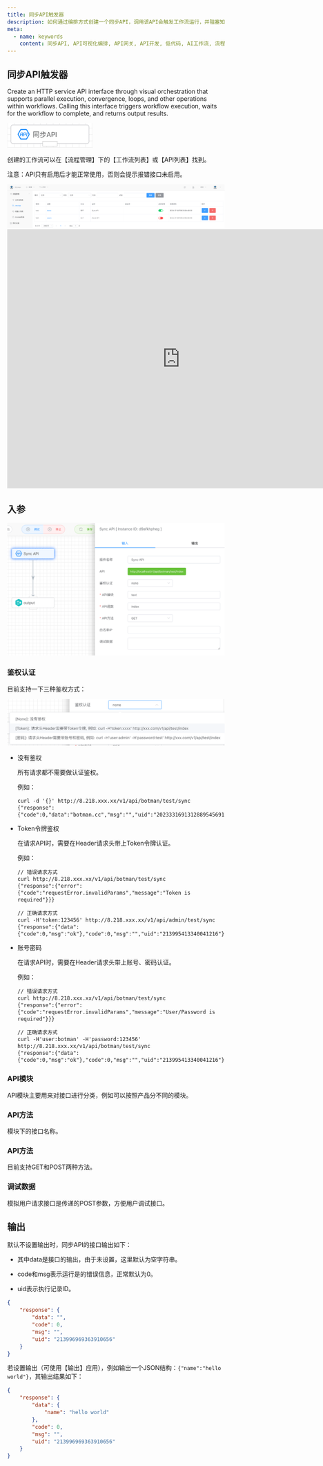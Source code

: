 ```yaml
---
title: 同步API触发器
description: 如何通过编排方式创建一个同步API，调用该API会触发工作流运行，并阻塞知道返回输出结果。
meta:
  - name: keywords
    content: 同步API, API可视化编排, API网关, API开发, 低代码, AI工作流, 流程引擎
---
```


## 同步API触发器

Create an HTTP service API interface through visual orchestration that supports parallel execution, convergence, loops, and other operations within workflows. Calling this interface triggers workflow execution, waits for the workflow to complete, and returns output results.

<img src="./img/trigger_sync_api.png" alt="trigger_sync_api" title="同步API触发器" style="zoom:50%;" />

创建的工作流可以在【流程管理】下的【工作流列表】或【API列表】找到。

注意：API只有启用后才能正常使用，否则会提示报错接口未启用。

<img src="./img/api-list.png" alt="api-list" title="同步API列表" style="zoom:50%;" />

<iframe 
    width="800" 
    height="600" 
    src="https://www.youtube.com/embed/7pSI-umxiSs"  frameborder="0" 
    allow="accelerometer; autoplay; encrypted-media; gyroscope; picture-in-picture" 
    allowfullscreen>
</iframe>

## 入参

<img src="./img/sync_api_input_parameter.png" alt="sync_api_input_parameter" title="同步API触发器配置" style="zoom:50%;" />



### 鉴权认证

目前支持一下三种鉴权方式：

<img src="./img/sync_api_input_login_verification.png" alt="sync_api_input_login_verification" title="同步API鉴权" style="zoom:50%;" />

- 没有鉴权

  所有请求都不需要做认证鉴权。

  例如：

  ```http
  curl -d '{}' http://8.218.xxx.xx/v1/api/botman/test/sync
  {"response":{"code":0,"data":"botman.cc","msg":"","uid":"2023331691312889545691136"}}
  ```

- Token令牌鉴权

  在请求API时，需要在Header请求头带上Token令牌认证。

  例如：

  ```http
  // 错误请求方式
  curl http://8.218.xxx.xx/v1/api/botman/test/sync
  {"response":{"error":{"code":"requestError.invalidParams","message":"Token is required"}}}
  ```

  ```http
  // 正确请求方式
  curl -H'token:123456' http://8.218.xxx.xx/v1/api/admin/test/sync
  {"response":{"data":{"code":0,"msg":"ok"},"code":0,"msg":"","uid":"213995413340041216"}}
  ```


- 账号密码

  在请求API时，需要在Header请求头带上账号、密码认证。

  例如：

  ```http
  // 错误请求方式
  curl http://8.218.xxx.xx/v1/api/botman/test/sync
  {"response":{"error":{"code":"requestError.invalidParams","message":"User/Password is required"}}}
  ```

  ```http
  // 正确请求方式
  curl -H'user:botman' -H'password:123456' http://8.218.xxx.xx/v1/api/botman/test/sync
  {"response":{"data":{"code":0,"msg":"ok"},"code":0,"msg":"","uid":"213995413340041216"}}
  ```

  

### API模块

API模块主要用来对接口进行分类，例如可以按照产品分不同的模块。



### API方法

模块下的接口名称。



### API方法

目前支持GET和POST两种方法。



### 调试数据

模拟用户请求接口是传递的POST参数，方便用户调试接口。



## 输出

默认不设置输出时，同步API的接口输出如下：

- 其中data是接口的输出，由于未设置，这里默认为空字符串。

- code和msg表示运行是的错误信息，正常默认为0。

- uid表示执行记录ID。

```json
{
    "response": {
        "data": "",
        "code": 0,
        "msg": "",
        "uid": "213996969363910656"
    }
}
```

若设置输出（可使用【输出】应用），例如输出一个JSON结构：`{"name":"hello world"}`，其输出结果如下：

```json
{
    "response": {
        "data": {
            "name": "hello world"
        },
        "code": 0,
        "msg": "",
        "uid": "213996969363910656"
    }
}
```

